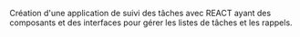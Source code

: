 Création d'une application de suivi des tâches avec REACT ayant des composants et des interfaces pour gérer les listes de tâches et les rappels.